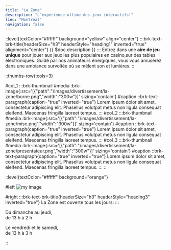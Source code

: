 ```yaml
---
title: "La Zone"
description: "L’expérience ultime des jeux interactifs!"
lieu: "Montréal"
navigation: false
---
```



<!-- Level bloc de texte présentation -->

::level{textColor="#ffffff" background="yellow" align="center"}
:::brk-text-brk-title{headerSize="h3" headerStyle="heading1" inverted="true" alignment="center"}
{{ $doc.description }} 
:::
Entrez dans une **aire de jeu unique** pour jouer aux jeux les plus populaires en casino,sur des tables électroniques. Guidé par nos animateurs énergiques, vous vous amuserez dans une ambiance survoltée où se mêlent son et lumières.
::

<!-- Une rangée de thumbnails -->

::thumbs-row{:cols=3}

#col_1
    :::brk-thumbnail
    #media
    :brk-image{:src='[{"path":"/images/divertissement/la-zone/borne.png","width":"300w"}]' sizing='contain'}
    #caption
    ::brk-text-paragraph{caption="true" inverted="true"}
    Lorem ipsum dolor sit amet, consectetur adipiscing elit. Phasellus volutpat metus non ligula consequat eleifend. Maecenas fringilla laoreet tempus.
    :::
#col_2
    :::brk-thumbnail
    #media
    :brk-image{:src='[{"path":"/images/divertissement/la-zone/mise.png","width":"300w"}]' sizing='contain'}
    #caption
    ::brk-text-paragraph{caption="true" inverted="true"}
    Lorem ipsum dolor sit amet, consectetur adipiscing elit. Phasellus volutpat metus non ligula consequat eleifend. Maecenas fringilla laoreet tempus.
    :::
#col_3
    :::brk-thumbnail
    #media
    :brk-image{:src='[{"path":"/images/divertissement/la-zone/presentateur.png","width":"300w"}]' sizing='contain'}
    #caption
    ::brk-text-paragraph{caption="true" inverted="true"}
    Lorem ipsum dolor sit amet, consectetur adipiscing elit. Phasellus volutpat metus non ligula consequat eleifend. Maecenas fringilla laoreet tempus.
    :::
::

<!-- Level heures d'ouverture -->

::level{textColor="#ffffff" background="orange"}

#left
![my image](/images/divertissement/la-zone/image_400.jpg)
<!-- :brk-image{:src='[{"path":"/images/divertissement/la-zone/image_400.jpg","width":"400w"}]' sizing='contain'} -->

#right
:::brk-text-brk-title{headerSize="h3" headerStyle="heading3" inverted="true"}
La Zone est ouverte tous les jours:
:::

Du dimanche au jeudi,<br/>
de 13 h à 2 h

Le vendredi et le samedi,<br/>
de 13 h à 3 h

::





